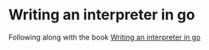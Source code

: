 # Writing an interpreter in go

Following along with the book [Writing an interpreter in go](https://interpreterbook.com/)
